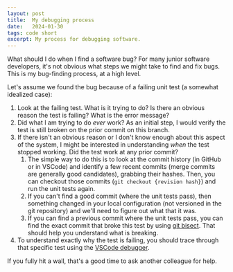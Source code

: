 ```yaml
---
layout: post
title:  My debugging process
date:   2024-01-30
tags: code short
excerpt: My process for debugging software.
---
```


What should I do when I find a software bug? For many junior software developers, it's not obvious what steps we might take to find and fix bugs.
This is my bug-finding process, at a high level.

Let's assume we found the bug because of a failing unit test (a somewhat idealized case):

1. Look at the failing test. What is it trying to do? Is there an obvious reason the test is failing? What is the error message?
2. Did what I am trying to do _ever_ work? As an initial step, I would verify the test is still broken on the prior commit on this branch.
3. If there isn't an obvious reason or I don't know enough about this aspect of the system, I might be interested in understanding _when_ the test stopped working. Did the test work at any prior commit?
   1. The simple way to do this is to look at the commit history (in GitHub or in VSCode) and identify a few recent commits (merge commits are generally good candidates), grabbing their hashes. Then, you can checkout those commits (`git checkout {revision hash}`) and run the unit tests again.
   2. If you can't find a good commit (where the unit tests pass), then something changed in your local configuration (not versioned in the git repository) and we'll need to figure out what that it was.
   3. If you can find a previous commit where the unit tests pass, you can find the exact commit that broke this test by using [git bisect](https://git-scm.com/docs/git-bisect). That should help you understand what is breaking.
 4. To understand exactly why the test is failing, you should trace through that specific test using the [VSCode debugger](https://code.visualstudio.com/docs/editor/debugging).

If you fully hit a wall, that's a good time to ask another colleague for help.

